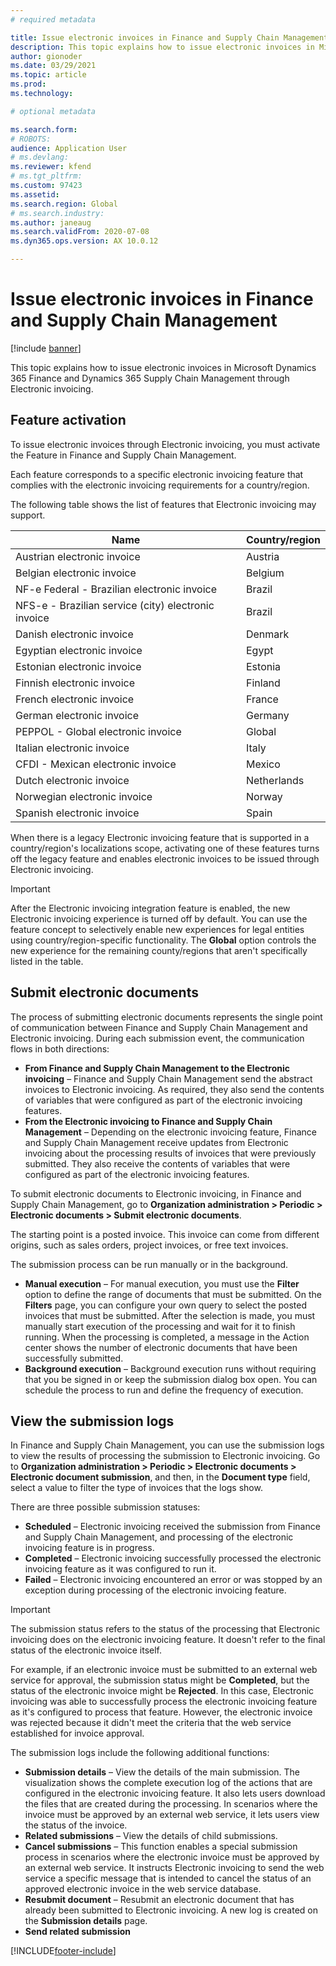 ```yaml
---
# required metadata

title: Issue electronic invoices in Finance and Supply Chain Management
description: This topic explains how to issue electronic invoices in Microsoft Dynamics 365 Finance and Dynamics 365 Supply Chain Management through Electronic invoicing.
author: gionoder
ms.date: 03/29/2021
ms.topic: article
ms.prod: 
ms.technology: 

# optional metadata

ms.search.form: 
# ROBOTS: 
audience: Application User
# ms.devlang: 
ms.reviewer: kfend
# ms.tgt_pltfrm: 
ms.custom: 97423
ms.assetid: 
ms.search.region: Global
# ms.search.industry: 
ms.author: janeaug
ms.search.validFrom: 2020-07-08
ms.dyn365.ops.version: AX 10.0.12

---
```


# Issue electronic invoices in Finance and Supply Chain Management

[!include [banner](../includes/banner.md)]

This topic explains how to issue electronic invoices in Microsoft Dynamics 365 Finance and Dynamics 365 Supply Chain Management through Electronic invoicing.


## Feature activation

To issue electronic invoices through Electronic invoicing, you must activate the Feature in Finance and Supply Chain Management.

Each feature corresponds to a specific electronic invoicing feature that complies with the electronic invoicing requirements for a country/region.

The following table shows the list of features that Electronic invoicing may support.

| Name                                              | Country/region |
|---------------------------------------------------|----------------|
|Austrian electronic invoice                        |Austria         |
|Belgian electronic invoice                         |Belgium         |
|NF-e  Federal - Brazilian electronic invoice       |Brazil          |
|NFS-e - Brazilian service (city) electronic invoice|Brazil          |
|Danish electronic invoice                          |Denmark         |
|Egyptian electronic invoice                        |Egypt           |
|Estonian electronic invoice                        |Estonia         |
|Finnish electronic invoice                         |Finland         |
|French electronic invoice                          |France          |
|German electronic invoice                          |Germany         |
|PEPPOL - Global electronic invoice                 |Global          |
|Italian electronic invoice                         |Italy           |
|CFDI - Mexican electronic invoice                  |Mexico          |
|Dutch electronic invoice                           |Netherlands     |
|Norwegian electronic invoice                       |Norway          |
|Spanish electronic invoice                         |Spain           |

When there is a legacy Electronic invoicing feature that is supported in a country/region's localizations scope, activating one of these features turns off the legacy feature and enables electronic invoices to be issued through Electronic invoicing.

> [!IMPORTANT]
> After the Electronic invoicing integration feature is enabled, the new Electronic invoicing experience is turned off by default. You can use the feature concept to selectively enable new experiences for legal entities using country/region-specific functionality. The **Global** option controls the new experience for the remaining county/regions that aren't specifically listed in the table.

## Submit electronic documents

The process of submitting electronic documents represents the single point of communication between Finance and Supply Chain Management and Electronic invoicing. During each submission event, the communication flows in both directions:

- **From Finance and Supply Chain Management to the Electronic invoicing** – Finance and Supply Chain Management send the abstract invoices to Electronic invoicing. As required, they also send the contents of variables that were configured as part of the electronic invoicing features.
- **From the Electronic invoicing to Finance and Supply Chain Management** – Depending on the electronic invoicing feature, Finance and Supply Chain Management receive updates from Electronic invoicing about the processing results of invoices that were previously submitted. They also receive the contents of variables that were configured as part of the electronic invoicing features.

To submit electronic documents to Electronic invoicing, in Finance and Supply Chain Management, go to **Organization administration &gt; Periodic &gt; Electronic documents &gt; Submit electronic documents**.

The starting point is a posted invoice. This invoice can come from different origins, such as sales orders, project invoices, or free text invoices.

The submission process can be run manually or in the background.

- **Manual execution** – For manual execution, you must use the **Filter** option to define the range of documents that must be submitted. On the **Filters** page, you can configure your own query to select the posted invoices that must be submitted. After the selection is made, you must manually start execution of the processing and wait for it to finish running. When the processing is completed, a message in the Action center shows the number of electronic documents that have been successfully submitted.
- **Background execution** – Background execution runs without requiring that you be signed in or keep the submission dialog box open. You can schedule the process to run and define the frequency of execution.

## View the submission logs

In Finance and Supply Chain Management, you can use the submission logs to view the results of processing the submission to Electronic invoicing. Go to **Organization administration &gt; Periodic &gt; Electronic documents &gt; Electronic document submission**, and then, in the **Document type** field, select a value to filter the type of invoices that the logs show.

There are three possible submission statuses:

- **Scheduled** – Electronic invoicing received the submission from Finance and Supply Chain Management, and processing of the electronic invoicing feature is in progress.
- **Completed** – Electronic invoicing successfully processed the electronic invoicing feature as it was configured to run it.
- **Failed** – Electronic invoicing encountered an error or was stopped by an exception during processing of the electronic invoicing feature.

> [!IMPORTANT]
> The submission status refers to the status of the processing that Electronic invoicing does on the electronic invoicing feature. It doesn't refer to the final status of the electronic invoice itself.
>
> For example, if an electronic invoice must be submitted to an external web service for approval, the submission status might be **Completed**, but the status of the electronic invoice might be **Rejected**. In this case, Electronic invoicing was able to successfully process the electronic invoicing feature as it's configured to process that feature. However, the electronic invoice was rejected because it didn't meet the criteria that the web service established for invoice approval.

The submission logs include the following additional functions:

- **Submission details** – View the details of the main submission. The visualization shows the complete execution log of the actions that are configured in the electronic invoicing feature. It also lets users download the files that are created during the processing. In scenarios where the invoice must be approved by an external web service, it lets users view the status of the invoice.
- **Related submissions** – View the details of child submissions.
- **Cancel submissions** – This function enables a special submission process in scenarios where the electronic invoice must be approved by an external web service. It instructs Electronic invoicing to send the web service a specific message that is intended to cancel the status of an approved electronic invoice in the web service database.
- **Resubmit document** – Resubmit an electronic document that has already been submitted to Electronic invoicing. A new log is created on the **Submission details** page.
- **Send related submission**


[!INCLUDE[footer-include](../../includes/footer-banner.md)]
